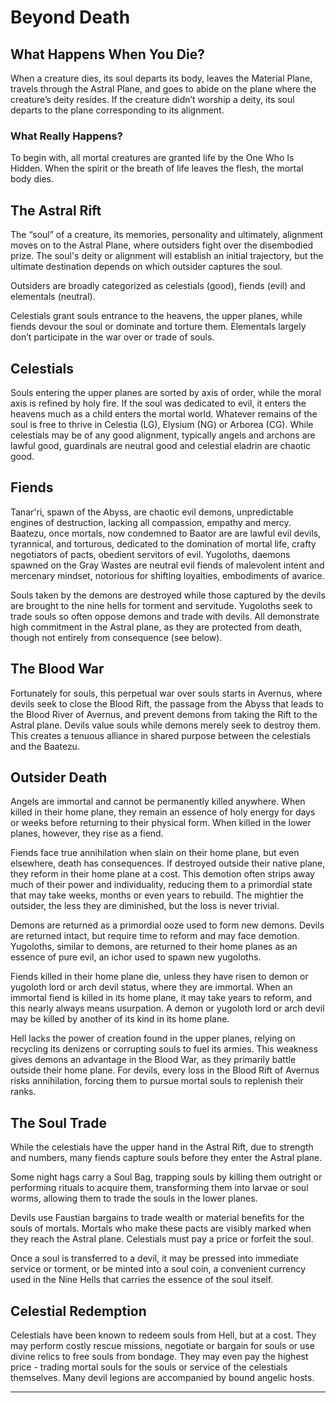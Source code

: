 # Beyond Death

## What Happens When You Die? 

When a creature dies, its soul departs its body, leaves the Material Plane, travels through the Astral Plane, and goes to abide on the plane where the creature’s deity resides. If the creature didn’t worship a deity, its soul departs to the plane corresponding to its alignment.


### What Really Happens?

To begin with, all mortal creatures are granted life by the One Who Is Hidden. When the spirit or the breath of life leaves the flesh, the mortal body dies. 


## The Astral Rift

The “soul” of a creature, its memories, personality and ultimately, alignment moves on to the Astral Plane, where outsiders fight over the disembodied prize. The soul's deity or alignment will establish an initial trajectory, but the ultimate destination depends on which outsider captures the soul.

Outsiders are broadly categorized as celestials (good), fiends (evil) and elementals (neutral). 

Celestials grant souls entrance to the heavens, the upper planes, while fiends devour the soul or dominate and torture them. Elementals largely don’t participate in the war over or trade of souls.

## Celestials

Souls entering the upper planes are sorted by axis of order, while the moral axis is refined by holy fire. If the soul was dedicated to evil, it enters the heavens much as a child enters the mortal world. Whatever remains of the soul is free to thrive in Celestia (LG), Elysium (NG) or Arborea (CG). While celestials may be of any good alignment, typically angels and archons are lawful good, guardinals are neutral good and celestial eladrin are chaotic good.

## Fiends

Tanar'ri, spawn of the Abyss, are chaotic evil demons, unpredictable engines of destruction, lacking all compassion, empathy and mercy. Baatezu, once mortals, now condemned to Baator are are lawful evil devils, tyrannical, and torturous, dedicated to the domination of mortal life, crafty negotiators of pacts, obedient servitors of evil. Yugoloths, daemons spawned on the Gray Wastes are neutral evil fiends of malevolent intent and mercenary mindset, notorious for shifting loyalties, embodiments of avarice.

Souls taken by the demons are destroyed while those captured by the devils are brought to the nine hells for torment and servitude. Yugoloths seek to trade souls so often oppose demons and trade with devils. All demonstrate high commitment in the Astral plane, as they are protected from death, though not entirely from consequence (see below). 

## The Blood War

Fortunately for souls, this perpetual war over souls starts in Avernus, where devils seek to close the Blood Rift, the passage from the Abyss that leads to the Blood River of Avernus, and prevent demons from taking the Rift to the Astral plane. Devils value souls while demons merely seek to destroy them. This creates a tenuous alliance in shared purpose between the celestials and the Baatezu. 

## Outsider Death

Angels are immortal and cannot be permanently killed anywhere. When killed in their home plane, they remain an essence of holy energy for days or weeks before returning to their physical form. When killed in the lower planes, however, they rise as a fiend. 

Fiends face true annihilation when slain on their home plane, but even elsewhere, death has consequences. If destroyed outside their native plane, they reform in their home plane at a cost. This demotion often strips away much of their power and individuality, reducing them to a primordial state that may take weeks, months or even years to rebuild. The mightier the outsider, the less they are diminished, but the loss is never trivial.

Demons are returned as a primordial ooze used to form new demons. Devils are returned intact, but require time to reform and may face demotion. Yugoloths, similar to demons, are returned to their home planes as an essence of pure evil, an ichor used to spawn new yugoloths. 

Fiends killed in their home plane die, unless they have risen to demon or yugoloth lord or arch devil status, where they are immortal. When an immortal fiend is killed in its home plane, it may take years to reform, and this nearly always means usurpation. A demon or yugoloth lord or arch devil may be killed by another of its kind in its home plane.

Hell lacks the power of creation found in the upper planes, relying on recycling its denizens or corrupting souls to fuel its armies. This weakness gives demons an advantage in the Blood War, as they primarily battle outside their home plane. For devils, every loss in the Blood Rift of Avernus risks annihilation, forcing them to pursue mortal souls to replenish their ranks.

## The Soul Trade

While the celestials have the upper hand in the Astral Rift, due to strength and numbers, many fiends capture souls before they enter the Astral plane. 

Some night hags carry a Soul Bag, trapping souls by killing them outright or performing rituals to acquire them, transforming them into larvae or soul worms, allowing them to trade the souls in the lower planes. 

Devils use Faustian bargains to trade wealth or material benefits for the souls of mortals. Mortals who make these pacts are visibly marked when they reach the Astral plane. Celestials must pay a price or forfeit the soul. 

Once a soul is transferred to a devil, it may be pressed into immediate service or torment, or be minted into a soul coin, a convenient currency used in the Nine Hells that carries the essence of the soul itself. 

## Celestial Redemption

Celestials have been known to redeem souls from Hell, but at a cost. They may perform costly rescue missions, negotiate or bargain for souls or use divine relics to free souls from bondage. They may even pay the highest price - trading mortal souls for the souls or service of the celestials themselves. Many devil legions are accompanied by bound angelic hosts. 

---
